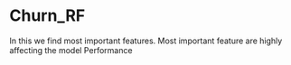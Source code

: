 # Churn_RF
In this we find most important features.
Most important feature are highly affecting the model Performance
